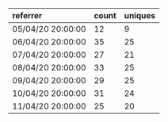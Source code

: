 | referrer          | count | uniques |
| :---------------- | :---- | :------ |
| 05/04/20 20:00:00 | 12    | 9       |
| 06/04/20 20:00:00 | 35    | 25      |
| 07/04/20 20:00:00 | 27    | 21      |
| 08/04/20 20:00:00 | 33    | 25      |
| 09/04/20 20:00:00 | 29    | 25      |
| 10/04/20 20:00:00 | 31    | 24      |
| 11/04/20 20:00:00 | 25    | 20      |